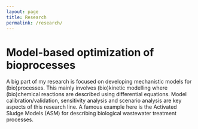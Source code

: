 ```yaml
---
layout: page
title: Research
permalink: /research/
---
```


# Model-based optimization of bioprocesses
A big part of my research is focused on developing mechanistic
models for (bio)processes. This mainly involves (bio)kinetic
modelling where (bio)chemical reactions are described using
differential equations. Model calibration/validation, sensitivity
analysis and scenario analysis are key aspects of this research
line. A famous example here is the Activated Sludge Models
(ASM) for describing biological wastewater treatment
processes.




